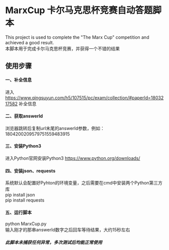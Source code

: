 # MarxCup 卡尔马克思杯竞赛自动答题脚本
This project is used to complete the "The Marx Cup" competition and achieved a good result.<br/>
本脚本用于完成卡尔马克思杯竞赛，并获得一个不错的结果

## 使用步骤
#### 一、补全信息
进入 https://www.qingsuyun.com/h5/107515/pc/exam/collection/#paperId=1803217582 补全信息

#### 二、获取answerId
浏览器跳转后复制url末尾的answerId参数，例如：1804200209579751559483915

#### 三、安装Python3
进入Python官网安装Python3 https://www.python.org/downloads/

#### 四、安装json、requests
系统默认会配置好Pyhton的环境变量，之后需要在cmd中安装两个Python第三方库<br/>
pip install json<br/>
pip install requests

#### 五、运行脚本
python MarxCup.py<br/>
输入刚才的那串answerId数字之后回车等待结果，大约15秒左右

##### 此脚本未捕获任何异常，多次测试后均能正常使用
